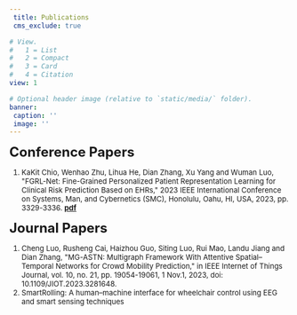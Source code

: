 ```yaml
---
 title: Publications
 cms_exclude: true

# View.
#   1 = List
#   2 = Compact
#   3 = Card
#   4 = Citation
view: 1

# Optional header image (relative to `static/media/` folder).
banner:
 caption: ''
 image: ''
---
```



<font size=5> **Conference Papers** </font>

<font size=2>

1. KaKit Chio, Wenhao Zhu, Lihua He, Dian Zhang, Xu Yang and Wuman Luo, "FGRL-Net: Fine-Grained Personalized Patient Representation Learning for Clinical Risk Prediction Based on EHRs," 2023 IEEE International Conference on Systems, Man, and Cybernetics (SMC), Honolulu, Oahu, HI, USA, 2023, pp. 3329-3336. [**pdf**](2023_SMC_FGRL-Net/2023_SMC_FGRL-Net.pdf)

</font>



<font size=5> **Journal Papers** </font>

<font size=2>
  
1. Cheng Luo, Rusheng Cai, Haizhou Guo, Siting Luo, Rui Mao, Landu Jiang and Dian Zhang, "MG-ASTN: Multigraph Framework With Attentive Spatial–Temporal Networks for Crowd Mobility Prediction," in IEEE Internet of Things Journal, vol. 10, no. 21, pp. 19054-19061, 1 Nov.1, 2023, doi: 10.1109/JIOT.2023.3281648.
1. SmartRolling: A human–machine interface for wheelchair control using EEG and smart sensing techniques

  
</font>
